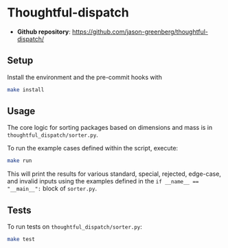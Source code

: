 # Thoughtful-dispatch

- **Github repository**: <https://github.com/jason-greenberg/thoughtful-dispatch/>

## Setup

Install the environment and the pre-commit hooks with

```bash
make install
```

## Usage

The core logic for sorting packages based on dimensions and mass is in `thoughtful_dispatch/sorter.py`.

To run the example cases defined within the script, execute:

```bash
make run
```

This will print the results for various standard, special, rejected, edge-case, and invalid inputs using the examples defined in the `if __name__ == "__main__":` block of `sorter.py`.

## Tests

To run tests on `thoughtful_dispatch/sorter.py`:

```bash
make test
```
